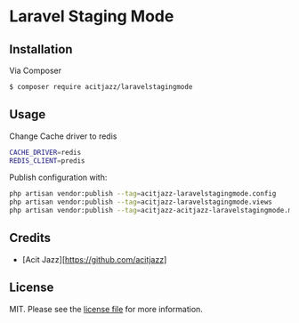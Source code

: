 # Laravel Staging Mode


## Installation

Via Composer

``` bash
$ composer require acitjazz/laravelstagingmode
```

## Usage

Change Cache driver to redis
``` bash
CACHE_DRIVER=redis
REDIS_CLIENT=predis
```
Publish configuration with:

``` bash
php artisan vendor:publish --tag=acitjazz-laravelstagingmode.config
php artisan vendor:publish --tag=acitjazz-laravelstagingmode.views
php artisan vendor:publish --tag=acitjazz-acitjazz-laravelstagingmode.middleware
```



## Credits

- [Acit Jazz][https://github.com/acitjazz]

## License

MIT. Please see the [license file](license.md) for more information.

[ico-version]: https://img.shields.io/packagist/v/acitjazz/laravelstagingmode.svg?style=flat-square
[ico-downloads]: https://img.shields.io/packagist/dt/acitjazz/laravelstagingmode.svg?style=flat-square
[ico-travis]: https://img.shields.io/travis/acitjazz/laravelstagingmode/master.svg?style=flat-square
[ico-styleci]: https://styleci.io/repos/12345678/shield

[link-packagist]: https://packagist.org/packages/acitjazz/laravelstagingmode
[link-downloads]: https://packagist.org/packages/acitjazz/laravelstagingmode
[link-travis]: https://travis-ci.org/acitjazz/laravelstagingmode
[link-styleci]: https://styleci.io/repos/12345678
[link-author]: https://github.com/acitjazz
[link-contributors]: ../../contributors
